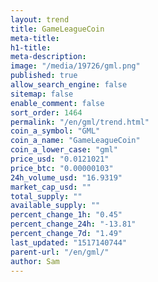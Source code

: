 ```yaml
---
layout: trend
title: GameLeagueCoin
meta-title: 
h1-title: 
meta-description: 
image: "/media/19726/gml.png"
published: true
allow_search_engine: false
sitemap: false
enable_comment: false
sort_order: 1464
permalink: "/en/gml/trend.html"
coin_a_symbol: "GML"
coin_a_name: "GameLeagueCoin"
coin_a_lower_case: "gml"
price_usd: "0.0121021"
price_btc: "0.00000103"
24h_volume_usd: "16.9319"
market_cap_usd: ""
total_supply: ""
available_supply: ""
percent_change_1h: "0.45"
percent_change_24h: "-13.81"
percent_change_7d: "1.49"
last_updated: "1517140744"
parent-url: "/en/gml/"
author: Sam
---
```


